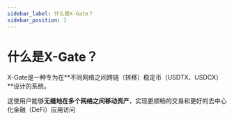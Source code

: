 ```yaml
---
sidebar_label: 什么是X-Gate？
sidebar_position: 1
---
```


# 什么是X-Gate？

X-Gate是一种专为在**不同网络之间跨链（转移）稳定币（USDTX、USDCX）**设计的系统。

这使用户能够**无缝地在多个网络之间移动资产**，实现更顺畅的交易和更好的去中心化金融（DeFi）应用访问